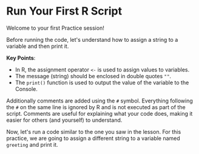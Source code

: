 # Run Your First R Script

Welcome to your first Practice session!

Before running the code, let's understand how to assign a string to a variable and then print it.

**Key Points**:
- In R, the assignment operator `<-` is used to assign values to variables.
- The message (string) should be enclosed in double quotes `""`.
- The `print()` function is used to output the value of the variable to the Console.

Additionally comments are added using the `#` symbol. Everything following the `#` on the same line is ignored by R and is not executed as part of the script. Comments are useful for explaining what your code does, making it easier for others (and yourself) to understand.

Now, let's run a code similar to the one you saw in the lesson. For this practice, we are going to assign a different string to a variable named `greeting` and print it.
